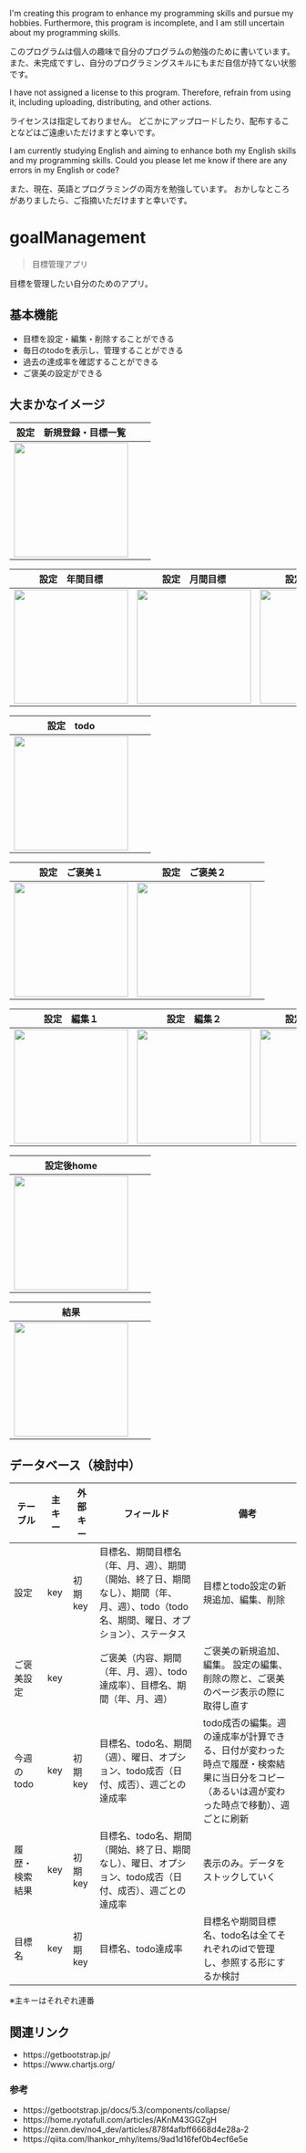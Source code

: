 <p>I'm creating this program to enhance my programming skills and pursue my hobbies.
Furthermore, this program is incomplete, and I am still uncertain about my programming skills.</p>
<p>このプログラムは個人の趣味で自分のプログラムの勉強のために書いています。
また、未完成ですし、自分のプログラミングスキルにもまだ自信が持てない状態です。</p>

<p>I have not assigned a license to this program.
Therefore, refrain from using it, including uploading, distributing, and other actions.</p>
<p>ライセンスは指定しておりません。
どこかにアップロードしたり、配布することなどはご遠慮いただけますと幸いです。</p>

<p>I am currently studying English and aiming to enhance both my English skills and my programming skills.
Could you please let me know if there are any errors in my English or code?</p>
<p>また、現在、英語とプログラミングの両方を勉強しています。
おかしなところがありましたら、ご指摘いただけますと幸いです。</p>

# goalManagement
> 目標管理アプリ

<p>目標を管理したい自分のためのアプリ。</p>

## 基本機能
<ul>
<li>目標を設定・編集・削除することができる</li>
<li>毎日のtodoを表示し、管理することができる</li>
<li>過去の達成率を確認することができる</li>
<li>ご褒美の設定ができる</li>
</ul>

## 大まかなイメージ

| 設定　新規登録・目標一覧 |  |  |
| ---- | ---- | ---- |
| <img src="https://github.com/user-attachments/assets/50fff464-5931-41af-a892-cc713eb38f6c" width="200"> |  |  |

| 設定　年間目標 | 設定　月間目標 | 設定　週間目標 |
| ---- | ---- | ---- |
| <img src="https://github.com/user-attachments/assets/76f26ebc-914f-4dd0-b2ee-54be04e24e06" width="200"> | <img src="https://github.com/user-attachments/assets/ad860986-f72f-4412-b8da-255123475b15" width="200"> | <img src="https://github.com/user-attachments/assets/f9f63469-3ca6-485e-bad8-1fe2bd6c3eb5" width="200"> |

| 設定　todo |  |  |
| ---- | ---- | ---- |
| <img src="https://github.com/user-attachments/assets/5cd3824b-4478-433f-ab5d-ce8d40ba7c80" width="200"> |  |  |

| 設定　ご褒美１ | 設定　ご褒美２ |  |
| ---- | ---- | ---- |
| <img src="https://github.com/user-attachments/assets/2887d706-b26f-4a36-aa49-8ccc3d4dc5c1" width="200"> | <img src="https://github.com/user-attachments/assets/836fc552-19d4-4408-8e66-10f1753f4c2d" width="200"> |  |

| 設定　編集１ | 設定　編集２ | 設定　モーダル |
| ---- | ---- | ---- |
| <img src="https://github.com/user-attachments/assets/5e485c72-f01c-44a3-ac35-f8e3c637d646" width="200"> | <img src="https://github.com/user-attachments/assets/c1bcf036-b914-4d2a-9fd8-8e13ab0bff87" width="200"> | <img src="https://github.com/user-attachments/assets/fe40f685-1cdf-43a4-a71f-e5245489fe53" width="200"> |

| 設定後home |  |  |
| ---- | ---- | ---- |
| <img src="https://github.com/user-attachments/assets/84dc6bfb-39cf-411c-b746-9073f0c8b1f5" width="200"> |  |  |

| 結果 |  |  |
| ---- | ---- | ---- |
| <img src="https://github.com/user-attachments/assets/48233321-2d05-4026-87e1-b02532d69731" width="200"> |  |  |

## データベース（検討中）
| テーブル | 主キー | 外部キー | フィールド | 備考 |
| ---- | ---- | ---- | ---- | ---- |
| 設定 | key | 初期key | 目標名、期間目標名（年、月、週）、期間（開始、終了日、期間なし）、期間（年、月、週）、todo（todo名、期間、曜日、オプション）、ステータス | 目標とtodo設定の新規追加、編集、削除 |
| ご褒美設定 | key |  | ご褒美（内容、期間（年、月、週）、todo達成率）、目標名、期間（年、月、週） | ご褒美の新規追加、編集。 設定の編集、削除の際と、ご褒美のページ表示の際に取得し直す |
| 今週のtodo | key | 初期key | 目標名、todo名、期間（週）、曜日、オプション、todo成否（日付、成否）、週ごとの達成率 | todo成否の編集。週の達成率が計算できる、日付が変わった時点で履歴・検索結果に当日分をコピー（あるいは週が変わった時点で移動）、週ごとに刷新 |
| 履歴・検索結果 | key | 初期key | 目標名、todo名、期間（開始、終了日、期間なし）、曜日、オプション、todo成否（日付、成否）、週ごとの達成率 | 表示のみ。データをストックしていく |
| 目標名 | key | 初期key | 目標名、todo達成率 | 目標名や期間目標名、todo名は全てそれぞれのidで管理し、参照する形にするか検討 |

※主キーはそれぞれ連番

## 関連リンク
<ul>
<li>https://getbootstrap.jp/</li>
<li>https://www.chartjs.org/</li>
</ul>

### 参考
<ul>
<li>https://getbootstrap.jp/docs/5.3/components/collapse/</li>
<li>https://home.ryotafull.com/articles/AKnM43GGZgH</li>
<li>https://zenn.dev/no4_dev/articles/878f4afbff6668d4e28a-2</li>
<li>https://qiita.com/lhankor_mhy/items/9ad1d16fef0b4ecf6e5e</li>
</ul>